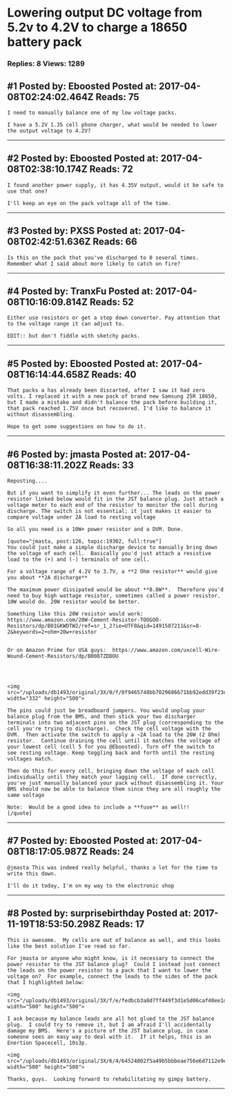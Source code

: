 # Lowering output DC voltage from 5.2v to 4.2V to charge a 18650 battery pack

### Replies: 8 Views: 1289

## \#1 Posted by: Eboosted Posted at: 2017-04-08T02:24:02.464Z Reads: 75

```
I need to manually balance one of my low voltage packs.

I have a 5.2V 1.35 cell phone charger, what would be needed to lower the output voltage to 4.2V?
```

---
## \#2 Posted by: Eboosted Posted at: 2017-04-08T02:38:10.174Z Reads: 72

```
I found another power supply, it has 4.35V output, would it be safe to use that one?

I'll keep an eye on the pack voltage all of the time.
```

---
## \#3 Posted by: PXSS Posted at: 2017-04-08T02:42:51.636Z Reads: 66

```
Is this on the pack that you've discharged to 0 several times. Remember what I said about more likely to catch on fire?
```

---
## \#4 Posted by: TranxFu Posted at: 2017-04-08T10:16:09.814Z Reads: 52

```
Either use resistors or get a step down converter. Pay attention that to the voltage range it can adjust to.

EDIT:: but don't fiddle with sketchy packs.
```

---
## \#5 Posted by: Eboosted Posted at: 2017-04-08T16:14:44.658Z Reads: 40

```
That packs a has already been discarted, after I saw it had zero volts. I replaced it with a new pack of brand new Samsung 25R 18650, but I made a mistake and didn't balance the pack before building it, that pack reached 1.75V once but recovered. I'd like to balance it without disassembling.

Hope to get some suggestions on how to do it.
```

---
## \#6 Posted by: jmasta Posted at: 2017-04-08T16:38:11.202Z Reads: 33

```
Reposting.... 

But if you want to simplify it even further... The leads on the power resistor linked below would fit in the JST balance plug. Just attach a voltage meter to each end of the resistor to monitor the cell during discharge. The switch is not essential; it just makes it easier to compare voltage under 2A load to resting voltage

So all you need is a 10W+ power resistor and a DVM. Done.

[quote="jmasta, post:126, topic:19302, full:true"]
You could just make a simple discharge device to manually bring down the voltage of each cell.  Basically you'd just attach a resistive load to the (+) and (-) terminals of one cell.

For a voltage range of 4.2V to 3.7V, a **2 Ohm resistor** would give you about **2A discharge**

The maximum power dissipated would be about **8.8W**.  Therefore you'd need to buy high wattage resistor, sometimes called a power resistor.  10W would do. 20W resistor would be better.  

Something like this 20W resistor would work:  
https://www.amazon.com/20W-Cement-Resistor-TOOGOO-Resistors/dp/B01GKWDTW2/ref=sr_1_2?ie=UTF8&qid=1491507211&sr=8-2&keywords=2+ohm+20w+resistor


Or on Amazon Prime for USA guys:  https://www.amazon.com/uxcell-Wire-Wound-Cement-Resistors/dp/B0087ZDDOU




<img src="/uploads/db1493/original/3X/0/f/0f9465748bb7029686671bb92edd39f23e6b2d29.jpg" width="332" height="500">

The pins could just be breadboard jumpers. You would unplug your balance plug from the BMS, and then stick your two discharger terminals into two adjacent pins on the JST plug (corresponding to the cell you're trying to discharge).  Check the cell voltage with the DVM.  Then activate the switch to apply a ~2A load to the 20W (2 Ohm) resistor.  Continue draining the cell until it matches the voltage of your lowest cell (cell 5 for you @Eboosted). Turn off the switch to see resting voltage. Keep toggling back and forth until the resting voltages match.

Then do this for every cell, bringing down the voltage of each cell individually until they match your lagging cell.  If done correctly, you've just manually balanced your pack without disassembling it. Your BMS should now be able to balance them since they are all roughly the same voltage

Note:  Would be a good idea to include a **fuse** as well!!
[/quote]
```

---
## \#7 Posted by: Eboosted Posted at: 2017-04-08T18:17:05.987Z Reads: 24

```
@jmasta This was indeed really helpful, thanks a lot for the time to write this down.

I'll do it today, I'm on my way to the electronic shop
```

---
## \#8 Posted by: surprisebirthday Posted at: 2017-11-19T18:53:50.298Z Reads: 17

```
This is awesome.  My cells are out of balance as well, and this looks like the best solution I've read so far.

For jmasta or anyone who might know, is it necessary to connect the power resistor to the JST balance plug?  Could I instead just connect the leads on the power resistor to a pack that I want to lower the voltage on?  For example, connect the leads to the sides of the pack that I highlighted below:

<img src="/uploads/db1493/original/3X/f/e/fedbcb3a8d7ff449f3d1e5d06caf40ee1da61ce1.JPG" width="500" height="500">

I ask because my balance leads are all hot glued to the JST balance plug.  I could try to remove it, but I am afraid I'll accidentally damage my BMS.  Here's a picture of the JST balance plug, in case someone sees an easy way to deal with it.  If it helps, this is an Enertion Spacecell, 10s3p.

<img src="/uploads/db1493/original/3X/6/4/64524802f5a49b5bbbeae756e6d7112e9e5b4b6a.JPG" width="500" height="500">

Thanks, guys.  Looking forward to rehabilitating my gimpy battery.
```

---
